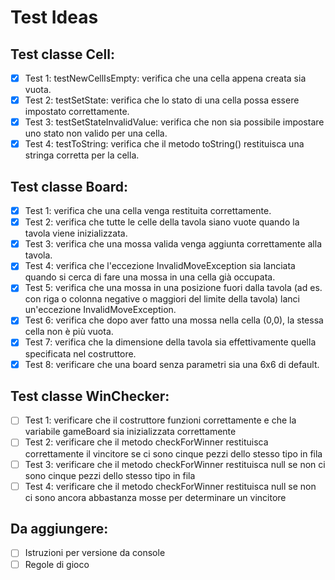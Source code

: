 # Test Ideas

## Test classe Cell:
- [x] Test 1: testNewCellIsEmpty: verifica che una cella appena creata sia vuota.
- [x] Test 2: testSetState: verifica che lo stato di una cella possa essere impostato correttamente.
- [x] Test 3: testSetStateInvalidValue: verifica che non sia possibile impostare uno stato non valido per una cella.
- [x] Test 4: testToString: verifica che il metodo toString() restituisca una stringa corretta per la cella.

## Test classe Board:
- [X] Test 1: verifica che una cella venga restituita correttamente.
- [x] Test 2: verifica che tutte le celle della tavola siano vuote quando la tavola viene inizializzata.
- [X] Test 3: verifica che una mossa valida venga aggiunta correttamente alla tavola.
- [x] Test 4: verifica che l'eccezione InvalidMoveException sia lanciata quando si cerca di fare una mossa in una cella già occupata.
- [x] Test 5: verifica che una mossa in una posizione fuori dalla tavola (ad es. con riga o colonna negative o maggiori del limite della tavola) lanci un'eccezione InvalidMoveException.
- [X] Test 6: verifica che dopo aver fatto una mossa nella cella (0,0), la stessa cella non è più vuota.
- [X] Test 7: verifica che la dimensione della tavola sia effettivamente quella specificata nel costruttore.
- [X] Test 8: verificare che una board senza parametri sia una 6x6 di default.

## Test classe WinChecker:
- [ ] Test 1: verificare che il costruttore funzioni correttamente e che la variabile gameBoard sia inizializzata correttamente
- [ ] Test 2: verificare che il metodo checkForWinner restituisca correttamente il vincitore se ci sono cinque pezzi dello stesso tipo in fila
- [ ] Test 3: verificare che il metodo checkForWinner restituisca null se non ci sono cinque pezzi dello stesso tipo in fila
- [ ] Test 4: verificare che il metodo checkForWinner restituisca null se non ci sono ancora abbastanza mosse per determinare un vincitore

## Da aggiungere:
- [ ] Istruzioni per versione da console
- [ ] Regole di gioco